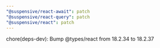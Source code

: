 ```yaml
---
"@suspensive/react-await": patch
"@suspensive/react-query": patch
"@suspensive/react": patch
---
```


chore(deps-dev): Bump @types/react from 18.2.34 to 18.2.37
